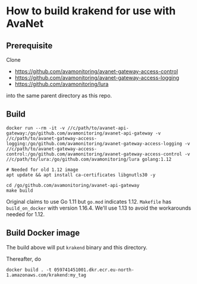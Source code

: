# How to build krakend for use with AvaNet

## Prerequisite

Clone 
* https://github.com/avamonitoring/avanet-gateway-access-control
* https://github.com/avamonitoring/avanet-gateway-access-logging
* https://github.com/avamonitoring/lura

into the same parent directory as this repo.

## Build

```
docker run --rm -it -v //c/path/to/avanet-api-gateway:/go/github.com/avamonitoring/avanet-api-gateway -v //c/path/to/avanet-gateway-access-logging:/go/github.com/avamonitoring/avanet-gateway-access-logging -v //c/path/to/avanet-gateway-access-control:/go/github.com/avamonitoring/avanet-gateway-access-control -v //c/path/to/lura:/go/github.com/avamonitoring/lura golang:1.12

# Needed for old 1.12 image
apt update && apt install ca-certificates libgnutls30 -y

cd /go/github.com/avamonitoring/avanet-api-gateway
make build
```

Original claims to use Go 1.11 but `go.mod` indicates 1.12.
`Makefile` has `build_on_docker` with version 1.16.4.
We'll use 1.13 to avoid the workarounds needed for 1.12.

## Build Docker image

The build above will put `krakend` binary and this directory.

Thereafter, do
```
docker build . -t 059741451001.dkr.ecr.eu-north-1.amazonaws.com/krakend:my_tag
```